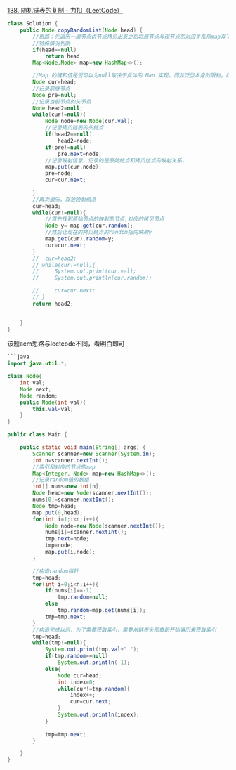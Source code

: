 [138. 随机链表的复制 - 力扣（LeetCode）](https://leetcode.cn/problems/copy-list-with-random-pointer/description/?envType=study-plan-v2&envId=top-100-liked)

```java
class Solution {
    public Node copyRandomList(Node head) {
        //思路：先遍历一遍节点讲节点拷贝出来之后将原节点与现节点的对应关系用map存下来，然后在遍历一遍节点讲映射关系通过哈希表存进去
        //特殊情况判断
        if(head==null)
            return head;
        Map<Node,Node> map=new HashMap<>();

        //Map 的键和值是否可以为null取决于具体的 Map 实现，而非泛型本身的限制。跟泛型规定什么元素没有关系
        Node cur=head;
        //记录前继节点
        Node pre=null;
        //记录当前节点的头节点
        Node head2=null;
        while(cur!=null){
            Node node=new Node(cur.val);
            //记录拷贝链表的头结点
            if(head2==null)
                head2=node;
            if(pre!=null)
                pre.next=node;
            //记录映射信息，记录的是原始结点和拷贝结点的映射关系，
            map.put(cur,node);
            pre=node;
            cur=cur.next;
            
        }
        //再次遍历，存放映射信息
        cur=head;
        while(cur!=null){
            //首先找到原始节点的映射的节点,对应的拷贝节点
            Node y= map.get(cur.random);
            //然后让现在的拷贝结点的random指向映射y
            map.get(cur).random=y;
            cur=cur.next;
        }
        //  cur=head2;
        // while(cur!=null){
        //     System.out.print(cur.val);
        //     System.out.println(cur.random);

        //     cur=cur.next;
        // }
        return head2;

    
    }
}
```

该题acm思路与lectcode不同，看明白即可
```java
```java
import java.util.*;

class Node{
    int val;
    Node next;
    Node random;
    public Node(int val){
        this.val=val;
    }
}

public class Main {

    public static void main(String[] args) {
        Scanner scanner=new Scanner(System.in);
        int n=scanner.nextInt();
        //索引和对应的节点的map
        Map<Integer, Node> map=new HashMap<>();
        //记录random值的数组
        int[] nums=new int[n];
        Node head=new Node(scanner.nextInt());
        nums[0]=scanner.nextInt();
        Node tmp=head;
        map.put(0,head);
        for(int i=1;i<n;i++){
            Node node=new Node(scanner.nextInt());
            nums[i]=scanner.nextInt();
            tmp.next=node;
            tmp=node;
            map.put(i,node);
        }

        //构造random指针
        tmp=head;
        for(int i=0;i<n;i++){
            if(nums[i]==-1)
                tmp.random=null;
            else
                tmp.random=map.get(nums[i]);
            tmp=tmp.next;
        }
        //构造完成以后，为了需要获取索引，需要从链表头部重新开始遍历来获取索引
        tmp=head;
        while(tmp!=null){
            System.out.print(tmp.val+" ");
            if(tmp.random==null)
                System.out.println(-1);
            else{
                Node cur=head;
                int index=0;
                while(cur!=tmp.random){
                    index++;
                    cur=cur.next;
                }
                System.out.println(index);
            }
            
            tmp=tmp.next;
        }

    }
}
```
```

